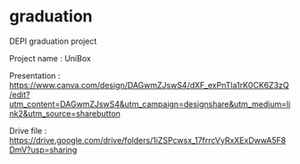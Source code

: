 # graduation
DEPI graduation project

Project name : UniBox

Presentation : https://www.canva.com/design/DAGwmZJswS4/dXF_exPnTla1rK0CK6Z3zQ/edit?utm_content=DAGwmZJswS4&utm_campaign=designshare&utm_medium=link2&utm_source=sharebutton

Drive file : https://drive.google.com/drive/folders/1iZSPcwsx_17frrcVyRxXExDwwA5F8DmV?usp=sharing
